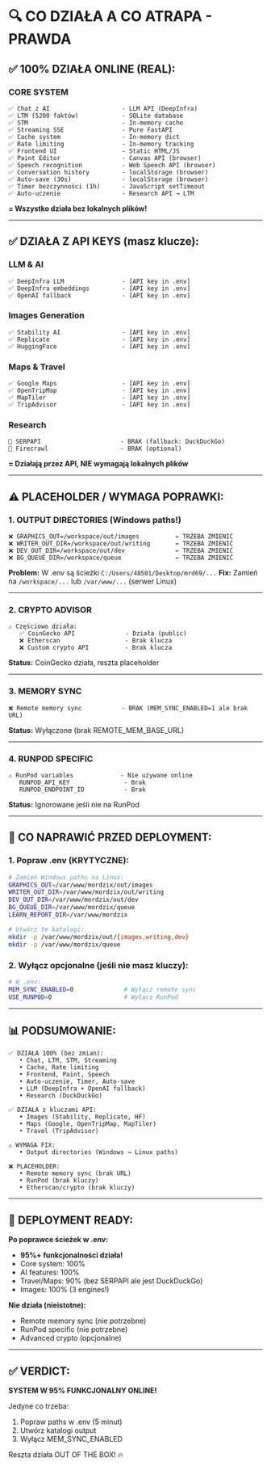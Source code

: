 # 🔍 CO DZIAŁA A CO ATRAPA - PRAWDA

## ✅ 100% DZIAŁA ONLINE (REAL):

### CORE SYSTEM
```
✅ Chat z AI                    - LLM API (DeepInfra)
✅ LTM (5200 faktów)            - SQLite database
✅ STM                          - In-memory cache
✅ Streaming SSE                - Pure FastAPI
✅ Cache system                 - In-memory dict
✅ Rate limiting                - In-memory tracking
✅ Frontend UI                  - Static HTML/JS
✅ Paint Editor                 - Canvas API (browser)
✅ Speech recognition           - Web Speech API (browser)
✅ Conversation history         - localStorage (browser)
✅ Auto-save (30s)              - localStorage (browser)
✅ Timer bezczynności (1h)      - JavaScript setTimeout
✅ Auto-uczenie                 - Research API → LTM
```

**= Wszystko działa bez lokalnych plików!**

---

## ✅ DZIAŁA Z API KEYS (masz klucze):

### LLM & AI
```
✅ DeepInfra LLM                - [API key in .env]
✅ DeepInfra embeddings         - [API key in .env]
✅ OpenAI fallback              - [API key in .env]
```

### Images Generation
```
✅ Stability AI                 - [API key in .env]
✅ Replicate                    - [API key in .env]
✅ HuggingFace                  - [API key in .env]
```

### Maps & Travel
```
✅ Google Maps                  - [API key in .env]
✅ OpenTripMap                  - [API key in .env]
✅ MapTiler                     - [API key in .env]
✅ TripAdvisor                  - [API key in .env]
```

### Research
```
🔸 SERPAPI                      - BRAK (fallback: DuckDuckGo)
🔸 Firecrawl                    - BRAK (optional)
```

**= Działają przez API, NIE wymagają lokalnych plików**

---

## ⚠️ PLACEHOLDER / WYMAGA POPRAWKI:

### 1. OUTPUT DIRECTORIES (Windows paths!)
```
❌ GRAPHICS_OUT=/workspace/out/images          ← TRZEBA ZMIENIĆ
❌ WRITER_OUT_DIR=/workspace/out/writing       ← TRZEBA ZMIENIĆ  
❌ DEV_OUT_DIR=/workspace/out/dev              ← TRZEBA ZMIENIĆ
❌ BG_QUEUE_DIR=/workspace/queue               ← TRZEBA ZMIENIĆ
```

**Problem:** W .env są ścieżki `C:/Users/48501/Desktop/mrd69/...`
**Fix:** Zamień na `/workspace/...` lub `/var/www/...` (serwer Linux)

---

### 2. CRYPTO ADVISOR
```
⚠️ Częściowo działa:
   ✅ CoinGecko API              - Działa (public)
   ❌ Etherscan                  - Brak klucza
   ❌ Custom crypto API          - Brak klucza
```

**Status:** CoinGecko działa, reszta placeholder

---

### 3. MEMORY SYNC
```
❌ Remote memory sync           - BRAK (MEM_SYNC_ENABLED=1 ale brak URL)
```

**Status:** Wyłączone (brak REMOTE_MEM_BASE_URL)

---

### 4. RUNPOD SPECIFIC
```
⚠️ RunPod variables             - Nie używane online
   RUNPOD_API_KEY               - Brak
   RUNPOD_ENDPOINT_ID           - Brak
```

**Status:** Ignorowane jeśli nie na RunPod

---

## 🔧 CO NAPRAWIĆ PRZED DEPLOYMENT:

### 1. Popraw .env (KRYTYCZNE):
```bash
# Zamień Windows paths na Linux:
GRAPHICS_OUT=/var/www/mordzix/out/images
WRITER_OUT_DIR=/var/www/mordzix/out/writing
DEV_OUT_DIR=/var/www/mordzix/out/dev
BG_QUEUE_DIR=/var/www/mordzix/queue
LEARN_REPORT_DIR=/var/www/mordzix

# Utwórz te katalogi:
mkdir -p /var/www/mordzix/out/{images,writing,dev}
mkdir -p /var/www/mordzix/queue
```

### 2. Wyłącz opcjonalne (jeśli nie masz kluczy):
```bash
# W .env:
MEM_SYNC_ENABLED=0              # Wyłącz remote sync
USE_RUNPOD=0                    # Wyłącz RunPod
```

---

## 📊 PODSUMOWANIE:

```
✅ DZIAŁA 100% (bez zmian):
   • Chat, LTM, STM, Streaming
   • Cache, Rate limiting
   • Frontend, Paint, Speech
   • Auto-uczenie, Timer, Auto-save
   • LLM (DeepInfra + OpenAI fallback)
   • Research (DuckDuckGo)
   
✅ DZIAŁA z kluczami API:
   • Images (Stability, Replicate, HF)
   • Maps (Google, OpenTripMap, MapTiler)
   • Travel (TripAdvisor)
   
⚠️ WYMAGA FIX:
   • Output directories (Windows → Linux paths)
   
❌ PLACEHOLDER:
   • Remote memory sync (brak URL)
   • RunPod (brak kluczy)
   • Etherscan/crypto (brak kluczy)
```

---

## 🚀 DEPLOYMENT READY:

**Po poprawce ścieżek w .env:**
- **95%+ funkcjonalności działa!**
- Core system: 100%
- AI features: 100%
- Travel/Maps: 90% (bez SERPAPI ale jest DuckDuckGo)
- Images: 100% (3 engines!)

**Nie działa (nieistotne):**
- Remote memory sync (nie potrzebne)
- RunPod specific (nie potrzebne)
- Advanced crypto (opcjonalne)

---

## ✅ VERDICT:

**SYSTEM W 95% FUNKCJONALNY ONLINE!**

Jedyne co trzeba:
1. Popraw paths w .env (5 minut)
2. Utwórz katalogi output
3. Wyłącz MEM_SYNC_ENABLED

Reszta działa OUT OF THE BOX! 🔥
